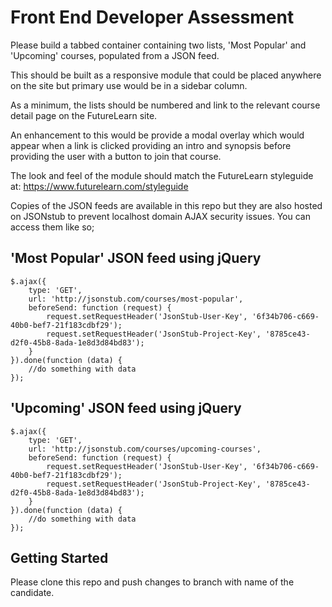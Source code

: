 Front End Developer Assessment
==============================

Please build a tabbed container containing two lists, 'Most Popular' and 'Upcoming' courses, populated from a JSON feed.

This should be built as a responsive module that could be placed anywhere on the site but primary use would be in a sidebar column.

As a minimum, the lists should be numbered and link to the relevant course detail page on the FutureLearn site.

An enhancement to this would be provide a modal overlay which would appear when a link is clicked providing an intro and synopsis before providing the user with a button to join that course.

The look and feel of the module should match the FutureLearn styleguide at: https://www.futurelearn.com/styleguide

Copies of the JSON feeds are available in this repo but they are also hosted on JSONstub to prevent localhost domain AJAX security issues. You can access them like so;


'Most Popular' JSON feed using jQuery
-------------------------------------
    $.ajax({
        type: 'GET',
        url: 'http://jsonstub.com/courses/most-popular',
        beforeSend: function (request) {
            request.setRequestHeader('JsonStub-User-Key', '6f34b706-c669-40b0-bef7-21f183cdbf29');
            request.setRequestHeader('JsonStub-Project-Key', '8785ce43-d2f0-45b8-8ada-1e8d3d84bd83');
        }
    }).done(function (data) {
        //do something with data
    });




'Upcoming' JSON feed using jQuery
---------------------------------
    $.ajax({
        type: 'GET',
        url: 'http://jsonstub.com/courses/upcoming-courses',
        beforeSend: function (request) {
            request.setRequestHeader('JsonStub-User-Key', '6f34b706-c669-40b0-bef7-21f183cdbf29');
            request.setRequestHeader('JsonStub-Project-Key', '8785ce43-d2f0-45b8-8ada-1e8d3d84bd83');
        }
    }).done(function (data) {
        //do something with data
    });


Getting Started
---------------
Please clone this repo and push changes to branch with name of the candidate.


